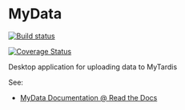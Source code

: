 MyData
======

[![Build status](https://ci.appveyor.com/api/projects/status/77diuk15fqp057aj?svg=true)](https://ci.appveyor.com/project/wettenhj/mydata)

[![Coverage Status](https://coveralls.io/repos/github/mytardis/mydata/badge.svg?branch=develop)](https://coveralls.io/github/mytardis/mydata?branch=develop)

Desktop application for uploading data to MyTardis

See: 
* [MyData Documentation @ Read the Docs](http://mydata.readthedocs.org/en/latest/)
